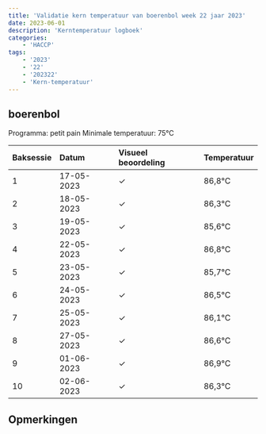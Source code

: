 ```yaml
---
title: 'Validatie kern temperatuur van boerenbol week 22 jaar 2023'
date: 2023-06-01
description: 'Kerntemperatuur logboek'
categories:
    - 'HACCP'
tags:
    - '2023'
    - '22'
    - '202322'
    - 'Kern-temperatuur'
---
```


## boerenbol

Programma: petit pain
Minimale temperatuur: 75°C

| Baksessie | Datum | Visueel beoordeling | Temperatuur |
|:---|:---|:---|:---|
| 1 | 17-05-2023 | &check; | 86,8°C |
| 2 | 18-05-2023 | &check; | 86,3°C |
| 3 | 19-05-2023 | &check; | 85,6°C |
| 4 | 22-05-2023 | &check; | 86,8°C |
| 5 | 23-05-2023 | &check; | 85,7°C |
| 6 | 24-05-2023 | &check; | 86,5°C |
| 7 | 25-05-2023 | &check; | 86,1°C |
| 8 | 27-05-2023 | &check; | 86,6°C |
| 9 | 01-06-2023 | &check; | 86,9°C |
| 10 | 02-06-2023 | &check; | 86,3°C |

## Opmerkingen


